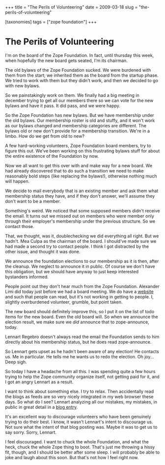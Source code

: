 +++
title = "The Perils of Volunteering"
date = 2009-03-18
slug = "the-perils-of-volunteering"

[taxonomies]
tags = ["zope foundation"]
+++

# The Perils of Volunteering

I'm on the board of the Zope Foundation. In fact, until thursday this
week, when hopefully the new board gets seated, I'm its chairman.

The old bylaws of the Zope Foundation sucked. We were burdened with them
from the start; we inherited them as the board from the startup phase.
We tried to work with them but they didn't work, and then we decided to
go with new bylaws.

So we painstakingly work on them. We finally had a big meeting in
december trying to get all our members there so we can vote for the new
bylaws and have it pass. It did pass, and we were happy.

So the Zope Foundation has new bylaws. But we have membership under the
old bylaws. Our membership roster is old and stuffy, and it won't work
as our bylaws changed and membership categories are different. The
bylaws old or new don't provide for a membership transition. We're in a
limbo. How do we get from old to new?

A few hard-working volunteers, Zope Foundation board members, try to
figure this out. We've been working on this frustrating bylaws stuff for
about the entire existence of the Foundation by now.

Now we all want to get this over with and make way for a new board. We
had already discovered that to do such a transition we need to make
reasonably bold steps (like replacing the bylaws!), otherwise nothing
much will happen.

We decide to mail everybody that is an existing member and ask them what
membership status they have, and if they don't answer, we'll assume they
don't want to be a member.

Something's weird. We noticed that some supposed members didn't receive
the email. It turns out we missed out on members who were member only
through their employer's membership under the previous structure. So we
contact those.

That, we thought, was it, doublechecking we did everything all right.
But we hadn't. Mea Culpa as the chairman of the board. I should've made
sure we had made a second try to contact people. I think I got
distracted by the other issue, and thought it was done.

We announce the foundation elections to our membership as it is then,
after the cleanup. We neglect to announce it in public. Of course we
don't have this obligation, but we should have anyway to just keep
interested bystanders informed.

People point out they don't hear much from the Zope Foundation.
Alexander Limi did today just before we had a board meeting. We do have
a [website](http://foundation.zope.org) and such that people can read,
but it's not working in getting to people. I, slightly overburdened
volunteer, grumble, but point taken.

The new board should definitely improve this, so I put it on the list of
todo items for the new board. Even the old board will. So when we
announce the election result, we make sure we *did* announce that to
zope-announce, today.

Lennart Regebro doesn't always read the email the Foundation sends to
him directly about his membership status, but he does read
zope-announce.

So Lennart gets upset as he hadn't been aware of any election! He
contacts us. Me in particular. He tells me he wants us to redo the
election. Oh joy... Deep sigh.

So today I have a headache from all this. I was spending quite a few
hours trying to help the Zope community organize itself, not getting
paid for it, and I got an angry Lennart as a result.

I want to think about something else. I try to relax. Then accidentally
read the blogs as feeds are so very nicely integrated in my web browser
these days. So what do I see? Lennart analyzing all our mistakes, my
mistakes, in public in great detail in a [blog
entry](http://regebro.wordpress.com/2009/03/17/how-i-was-kicked-out-of-the-zope-foundation-in-eight-small-mistakes/).

It's an excellent way to discourage volunteers who have been genuinely
trying to do their best. I know, it wasn't Lennart's intent to
discourage us. Not sure what the intent of that blog posting was. Maybe
it was to get us to say sorry. Sorry, Lennart.

I feel discouraged. I want to chuck the whole Foundation, and what the
heck, chuck the whole Zope thing to boot. That's just me throwing a
hissy fit, though, and I should be better after some sleep. I will
probably be able to joke and laugh about this soon. But that's not how I
feel right now.
